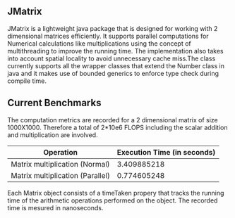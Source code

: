 ## JMatrix

JMatrix is a lightweight java package that is designed for working with 2 dimensional matrices efficiently. It supports parallel computations for Numerical calculations like multiplications using the concept of multithreading to improve the running time. The implementation also takes into account spatial locality to avoid unnecessary cache miss.The class currently supports all the wrapper classes that extend the Number class in java and it makes use of bounded generics to enforce type check during compile time. 

## Current Benchmarks

The computation metrics are recorded for a 2 dimensional matrix of size 1000X1000. Therefore a total of 2*10e6 FLOPS including the scalar addition and multiplication are involved.

|			Operation			   |	Execution Time (in seconds)	|	
|----------------------------------|--------------------------------|
| Matrix multiplication (Normal)   |			3.409885218 	    |
| Matrix multiplication (Parallel) |  			0.774605248 	    | 

Each Matrix object consists of a timeTaken propery that tracks the running time of the arithmetic operations performed on the object.
The recorded time is mesured in nanoseconds.